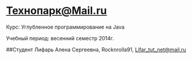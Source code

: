 Технопарк@Mail.ru
============
Курс: Углубленное программирование на Java

Учебный период: весенний семестр 2014г.

##Студент
Лифарь Алена Сергеевна, Rocknrolla91, Lifar_tut_net@mail.ru
